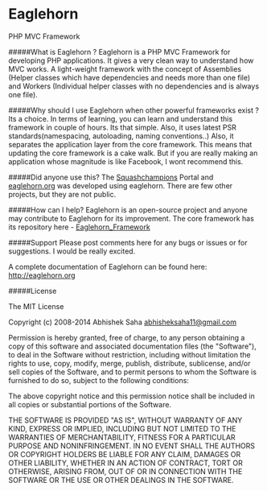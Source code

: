 Eaglehorn
=========

PHP MVC Framework

#####What is Eaglehorn ?
Eaglehorn is a PHP MVC Framework for developing PHP applications. It gives a very clean way to understand how MVC works. A light-weight framework with the concept of Assemblies (Helper classes which have dependencies and needs more than one file) and Workers (Individual helper classes with no dependencies and is always one file).

#####Why should I use Eaglehorn when other powerful frameworks exist ?
Its a choice. In terms of learning, you can learn and understand this framework in couple of hours. Its that simple. Also, it uses latest PSR standards(namespacing, autoloading, naming conventions..) Also, it separates the application layer from the core framework. This means that updating the core framework is a cake walk. But if you are really making an application whose magnitude is like Facebook, I wont recommend this.

#####Did anyone use this?
The  [Squashchampions](https://www.squashchampions.com) Portal and [eaglehorn.org](https://www.eaglehorn.org) was developed using eaglehorn. There are few other projects, but they are not public.

#####How can I help?
Eaglehorn is an open-source project and anyone may contribute to Eaglehorn for its improvement. The core framework has its repository here - [Eaglehorn_Framework](https://github.com/ajaxtown/eaglehorn_framework)

#####Support
Please post comments here for any bugs or issues or for suggestions. I would be really excited.

A complete documentation of Eaglehorn can be found here:
http://eaglehorn.org

#####License

The MIT License

Copyright (c) 2008-2014 Abhishek Saha abhisheksaha11@gmail.com

Permission is hereby granted, free of charge, to any person obtaining a copy of this software and associated documentation files (the "Software"), to deal in the Software without restriction, including without limitation the rights to use, copy, modify, merge, publish, distribute, sublicense, and/or sell copies of the Software, and to permit persons to whom the Software is furnished to do so, subject to the following conditions:

The above copyright notice and this permission notice shall be included in all copies or substantial portions of the Software.

THE SOFTWARE IS PROVIDED "AS IS", WITHOUT WARRANTY OF ANY KIND, EXPRESS OR IMPLIED, INCLUDING BUT NOT LIMITED TO THE WARRANTIES OF MERCHANTABILITY, FITNESS FOR A PARTICULAR PURPOSE AND NONINFRINGEMENT. IN NO EVENT SHALL THE AUTHORS OR COPYRIGHT HOLDERS BE LIABLE FOR ANY CLAIM, DAMAGES OR OTHER LIABILITY, WHETHER IN AN ACTION OF CONTRACT, TORT OR OTHERWISE, ARISING FROM, OUT OF OR IN CONNECTION WITH THE SOFTWARE OR THE USE OR OTHER DEALINGS IN THE SOFTWARE.
